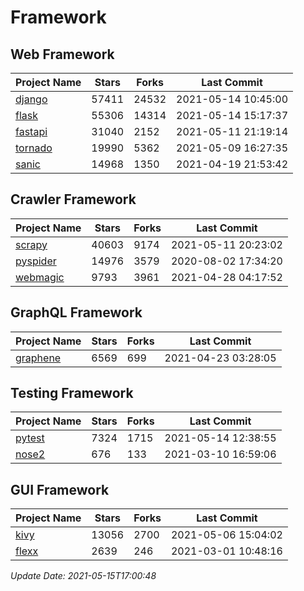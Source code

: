 # Framework

## Web Framework
| Project Name | Stars | Forks | Last Commit |
| ------------ | ----- | ----- | ----------- |
| [django](https://github.com/django/django) | 57411 | 24532 | 2021-05-14 10:45:00 |
| [flask](https://github.com/pallets/flask) | 55306 | 14314 | 2021-05-14 15:17:37 |
| [fastapi](https://github.com/tiangolo/fastapi) | 31040 | 2152 | 2021-05-11 21:19:14 |
| [tornado](https://github.com/tornadoweb/tornado) | 19990 | 5362 | 2021-05-09 16:27:35 |
| [sanic](https://github.com/sanic-org/sanic) | 14968 | 1350 | 2021-04-19 21:53:42 |

## Crawler Framework
| Project Name | Stars | Forks | Last Commit |
| ------------ | ----- | ----- | ----------- |
| [scrapy](https://github.com/scrapy/scrapy) | 40603 | 9174 | 2021-05-11 20:23:02 |
| [pyspider](https://github.com/binux/pyspider) | 14976 | 3579 | 2020-08-02 17:34:20 |
| [webmagic](https://github.com/code4craft/webmagic) | 9793 | 3961 | 2021-04-28 04:17:52 |

## GraphQL Framework
| Project Name | Stars | Forks | Last Commit |
| ------------ | ----- | ----- | ----------- |
| [graphene](https://github.com/graphql-python/graphene) | 6569 | 699 | 2021-04-23 03:28:05 |

## Testing Framework
| Project Name | Stars | Forks | Last Commit |
| ------------ | ----- | ----- | ----------- |
| [pytest](https://github.com/pytest-dev/pytest) | 7324 | 1715 | 2021-05-14 12:38:55 |
| [nose2](https://github.com/nose-devs/nose2) | 676 | 133 | 2021-03-10 16:59:06 |

## GUI Framework
| Project Name | Stars | Forks | Last Commit |
| ------------ | ----- | ----- | ----------- |
| [kivy](https://github.com/kivy/kivy) | 13056 | 2700 | 2021-05-06 15:04:02 |
| [flexx](https://github.com/flexxui/flexx) | 2639 | 246 | 2021-03-01 10:48:16 |

*Update Date: 2021-05-15T17:00:48*